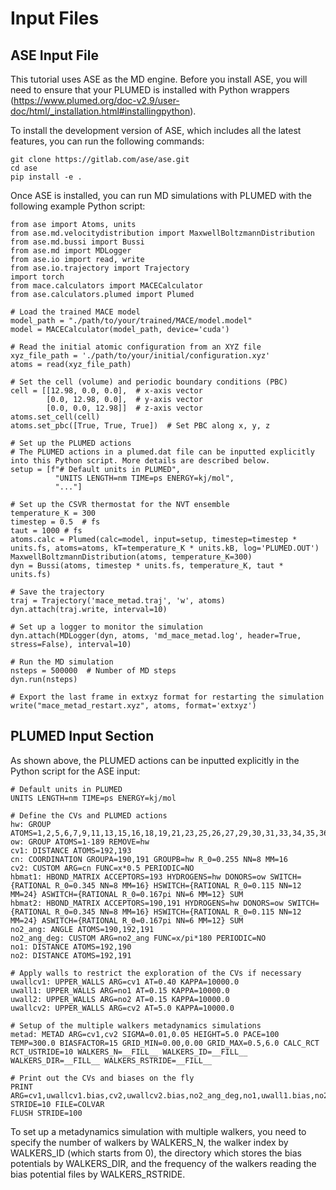 # Input Files

## ASE Input File

This tutorial uses ASE as the MD engine. Before you install ASE, you will need to ensure that your PLUMED is installed with Python wrappers (https://www.plumed.org/doc-v2.9/user-doc/html/_installation.html#installingpython).

To install the development version of ASE, which includes all the latest features, you can run the following commands:
```
git clone https://gitlab.com/ase/ase.git
cd ase
pip install -e .
```

Once ASE is installed, you can run MD simulations with PLUMED with the following example Python script:
```
from ase import Atoms, units
from ase.md.velocitydistribution import MaxwellBoltzmannDistribution
from ase.md.bussi import Bussi
from ase.md import MDLogger
from ase.io import read, write
from ase.io.trajectory import Trajectory
import torch
from mace.calculators import MACECalculator
from ase.calculators.plumed import Plumed

# Load the trained MACE model
model_path = "./path/to/your/trained/MACE/model.model"
model = MACECalculator(model_path, device='cuda')

# Read the initial atomic configuration from an XYZ file
xyz_file_path = './path/to/your/initial/configuration.xyz'
atoms = read(xyz_file_path)

# Set the cell (volume) and periodic boundary conditions (PBC)
cell = [[12.98, 0.0, 0.0],  # x-axis vector
        [0.0, 12.98, 0.0],  # y-axis vector
        [0.0, 0.0, 12.98]]  # z-axis vector
atoms.set_cell(cell)
atoms.set_pbc([True, True, True])  # Set PBC along x, y, z

# Set up the PLUMED actions
# The PLUMED actions in a plumed.dat file can be inputted explicitly into this Python script. More details are described below.
setup = [f"# Default units in PLUMED",
          "UNITS LENGTH=nm TIME=ps ENERGY=kj/mol",
          "..."]

# Set up the CSVR thermostat for the NVT ensemble
temperature_K = 300
timestep = 0.5  # fs
taut = 1000 # fs
atoms.calc = Plumed(calc=model, input=setup, timestep=timestep * units.fs, atoms=atoms, kT=temperature_K * units.kB, log='PLUMED.OUT')
MaxwellBoltzmannDistribution(atoms, temperature_K=300)
dyn = Bussi(atoms, timestep * units.fs, temperature_K, taut * units.fs)

# Save the trajectory
traj = Trajectory('mace_metad.traj', 'w', atoms)
dyn.attach(traj.write, interval=10)

# Set up a logger to monitor the simulation
dyn.attach(MDLogger(dyn, atoms, 'md_mace_metad.log', header=True, stress=False), interval=10)

# Run the MD simulation
nsteps = 500000  # Number of MD steps
dyn.run(nsteps)

# Export the last frame in extxyz format for restarting the simulation
write("mace_metad_restart.xyz", atoms, format='extxyz')
```

## PLUMED Input Section

As shown above, the PLUMED actions can be inputted explicitly in the Python script for the ASE input:
```plumed
# Default units in PLUMED
UNITS LENGTH=nm TIME=ps ENERGY=kj/mol

# Define the CVs and PLUMED actions
hw: GROUP ATOMS=1,2,5,6,7,9,11,13,15,16,18,19,21,23,25,26,27,29,30,31,33,34,35,36,39,40,43,45,46,47,48,51,52,54,55,57,58,59,61,62,63,65,66,67,68,71,72,73,75,76,78,79,80,81,82,84,85,89,90,91,92,95,96,98,99,100,102,105,106,107,109,110,112,113,115,116,117,119,120,121,122,123,124,126,129,130,132,134,135,136,137,138,140,142,143,144,147,149,151,152,153,155,156,157,158,159,160,161,162,166,167,170,171,173,175,176,177,179,181,182,183,184,186,187,188,189
ow: GROUP ATOMS=1-189 REMOVE=hw
cv1: DISTANCE ATOMS=192,193
cn: COORDINATION GROUPA=190,191 GROUPB=hw R_0=0.255 NN=8 MM=16
cv2: CUSTOM ARG=cn FUNC=x*0.5 PERIODIC=NO
hbmat1: HBOND_MATRIX ACCEPTORS=193 HYDROGENS=hw DONORS=ow SWITCH={RATIONAL R_0=0.345 NN=8 MM=16} HSWITCH={RATIONAL R_0=0.115 NN=12 MM=24} ASWITCH={RATIONAL R_0=0.167pi NN=6 MM=12} SUM
hbmat2: HBOND_MATRIX ACCEPTORS=190,191 HYDROGENS=hw DONORS=ow SWITCH={RATIONAL R_0=0.345 NN=8 MM=16} HSWITCH={RATIONAL R_0=0.115 NN=12 MM=24} ASWITCH={RATIONAL R_0=0.167pi NN=6 MM=12} SUM
no2_ang: ANGLE ATOMS=190,192,191
no2_ang_deg: CUSTOM ARG=no2_ang FUNC=x/pi*180 PERIODIC=NO
no1: DISTANCE ATOMS=192,190
no2: DISTANCE ATOMS=192,191

# Apply walls to restrict the exploration of the CVs if necessary
uwallcv1: UPPER_WALLS ARG=cv1 AT=0.40 KAPPA=10000.0
uwall1: UPPER_WALLS ARG=no1 AT=0.15 KAPPA=10000.0
uwall2: UPPER_WALLS ARG=no2 AT=0.15 KAPPA=10000.0
uwallcv2: UPPER_WALLS ARG=cv2 AT=5.0 KAPPA=10000.0

# Setup of the multiple walkers metadynamics simulations
metad: METAD ARG=cv1,cv2 SIGMA=0.01,0.05 HEIGHT=5.0 PACE=100 TEMP=300.0 BIASFACTOR=15 GRID_MIN=0.00,0.00 GRID_MAX=0.5,6.0 CALC_RCT RCT_USTRIDE=10 WALKERS_N=__FILL__ WALKERS_ID=__FILL__ WALKERS_DIR=__FILL__ WALKERS_RSTRIDE=__FILL__

# Print out the CVs and biases on the fly
PRINT ARG=cv1,uwallcv1.bias,cv2,uwallcv2.bias,no2_ang_deg,no1,uwall1.bias,no2,uwall2.bias,hbmat1.sum,hbmat2.sum,metad.bias,metad.rbias STRIDE=10 FILE=COLVAR
FLUSH STRIDE=100
```
To set up a metadynamics simulation with multiple walkers, you need to specify the number of walkers by WALKERS_N, the walker index by WALKERS_ID (which starts from 0), the directory which stores the bias potentials by WALKERS_DIR, and the frequency of the walkers reading the bias potential files by WALKERS_RSTRIDE.
